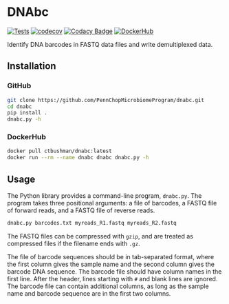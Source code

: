 # DNAbc

[![Tests](https://github.com/PennChopMicrobiomeProgram/dnabc/actions/workflows/pr.yml/badge.svg)](https://github.com/PennChopMicrobiomeProgram/dnabc/actions/workflows/pr.yml)
[![codecov](https://codecov.io/gh/PennChopMicrobiomeProgram/dnabc/graph/badge.svg?token=LB4WAS4S61)](https://codecov.io/gh/PennChopMicrobiomeProgram/dnabc)
[![Codacy Badge](https://app.codacy.com/project/badge/Grade/ead94847cf8540108fa831be4664db0b)](https://app.codacy.com/gh/PennChopMicrobiomeProgram/dnabc/dashboard?utm_source=gh&utm_medium=referral&utm_content=&utm_campaign=Badge_grade)
[![DockerHub](https://img.shields.io/docker/pulls/ctbushman/dnabc)](https://hub.docker.com/repository/docker/ctbushman/dnabc/)

Identify DNA barcodes in FASTQ data files and write demultiplexed data.

## Installation

### GitHub

```bash
git clone https://github.com/PennChopMicrobiomeProgram/dnabc.git
cd dnabc
pip install .
dnabc.py -h
```

### DockerHub

```bash
docker pull ctbushman/dnabc:latest
docker run --rm --name dnabc dnabc dnabc.py -h
```

## Usage

The Python library provides a command-line program, `dnabc.py`. The
program takes three positional arguments: a file of barcodes, a FASTQ
file of forward reads, and a FASTQ file of reverse reads.

```bash
dnabc.py barcodes.txt myreads_R1.fastq myreads_R2.fastq
```

The FASTQ files can be compressed with `gzip`, and are treated as
compressed files if the filename ends with `.gz`.

The file of barcode sequences should be in tab-separated format, where
the first column gives the sample name and the second column gives the
barcode DNA sequence.  The barcode file should have column names in
the first line.  After the header, lines starting with `#` and blank
lines are ignored.  The barcode file can contain additional columns,
as long as the sample name and barcode sequence are in the first two
columns.
